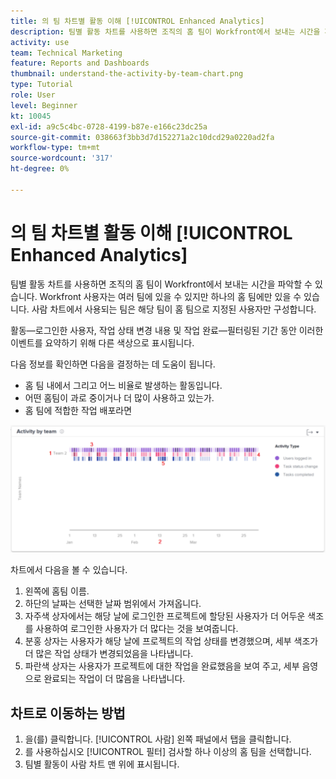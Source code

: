 ```yaml
---
title: 의 팀 차트별 활동 이해 [!UICONTROL Enhanced Analytics]
description: 팀별 활동 차트를 사용하면 조직의 홈 팀이 Workfront에서 보내는 시간을 파악할 수 있습니다.
activity: use
team: Technical Marketing
feature: Reports and Dashboards
thumbnail: understand-the-activity-by-team-chart.png
type: Tutorial
role: User
level: Beginner
kt: 10045
exl-id: a9c5c4bc-0728-4199-b87e-e166c23dc25a
source-git-commit: 038663f3bb3d7d152271a2c10dcd29a0220ad2fa
workflow-type: tm+mt
source-wordcount: '317'
ht-degree: 0%

---
```


# 의 팀 차트별 활동 이해 [!UICONTROL Enhanced Analytics]

팀별 활동 차트를 사용하면 조직의 홈 팀이 Workfront에서 보내는 시간을 파악할 수 있습니다. Workfront 사용자는 여러 팀에 있을 수 있지만 하나의 홈 팀에만 있을 수 있습니다. 사람 차트에서 사용되는 팀은 해당 팀이 홈 팀으로 지정된 사용자만 구성합니다.

활동—로그인한 사용자, 작업 상태 변경 내용 및 작업 완료—필터링된 기간 동안 이러한 이벤트를 요약하기 위해 다른 색상으로 표시됩니다.

다음 정보를 확인하면 다음을 결정하는 데 도움이 됩니다.

* 홈 팀 내에서 그리고 어느 비율로 발생하는 활동입니다.
* 어떤 홈팀이 과로 중이거나 더 많이 사용하고 있는가.
* 홈 팀에 적합한 작업 배포라면

![아래 글머리 기호에 설명된 영역에 숫자가 있는 팀 차트별 활동을 보여주는 이미지입니다](assets/section-3-1.png)

차트에서 다음을 볼 수 있습니다.

1. 왼쪽에 홈팀 이름.
1. 하단의 날짜는 선택한 날짜 범위에서 가져옵니다.
1. 자주색 상자에서는 해당 날에 로그인한 프로젝트에 할당된 사용자가 더 어두운 색조를 사용하여 로그인한 사용자가 더 많다는 것을 보여줍니다.
1. 분홍 상자는 사용자가 해당 날에 프로젝트의 작업 상태를 변경했으며, 세부 색조가 더 많은 작업 상태가 변경되었음을 나타냅니다.
1. 파란색 상자는 사용자가 프로젝트에 대한 작업을 완료했음을 보여 주고, 세부 음영으로 완료되는 작업이 더 많음을 나타냅니다.

## 차트로 이동하는 방법

1. 을(를) 클릭합니다. [!UICONTROL 사람] 왼쪽 패널에서 탭을 클릭합니다.
1. 를 사용하십시오 [!UICONTROL 필터] 검사할 하나 이상의 홈 팀을 선택합니다.
1. 팀별 활동이 사람 차트 맨 위에 표시됩니다.
